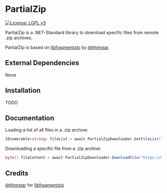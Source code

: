 # PartialZip

[![License: LGPL v3](https://img.shields.io/badge/License-LGPL%20v3-blue.svg)](https://github.com/Jan-Kruse/PartialZip/blob/master/LICENSE) 

PartialZip is a .NET-Standard library to download specific files from remote .zip archives.

PartialZip is based on [libfragmentzip](https://github.com/tihmstar/libfragmentzip) by [@tihmstar](https://twitter.com/tihmstar).

## External Dependencies

None

## Installation

TODO

## Documentation

Loading a list of all files in a .zip archive:

```csharp
IEnumerable<string> fileList = await PartialZipDownloader.GetFileList("https://www.example.com/archive.zip");
```

Downloading a specific file from a .zip archive:

```csharp
byte[] fileContent = await PartialZipDownloader.DownloadFile("https://www.example.com/archive.zip", "file.txt");
```

## Credits

[@tihmstar](https://twitter.com/tihmstar) for [libfragmentzip](https://github.com/tihmstar/libfragmentzip)